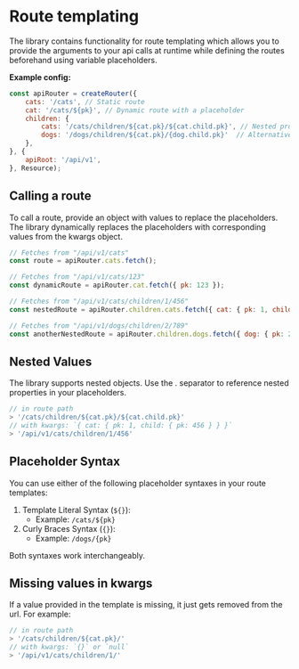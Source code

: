 # Route templating

The library contains functionality for route templating which allows you to provide
the arguments to your api calls at runtime while defining the routes beforehand using
variable placeholders.

**Example config:**


```js
const apiRouter = createRouter({
    cats: '/cats', // Static route
    cat: '/cats/${pk}', // Dynamic route with a placeholder
    children: {
        cats: '/cats/children/${cat.pk}/${cat.child.pk}', // Nested property placeholder
        dogs: '/dogs/children/${cat.pk}/{dog.child.pk}'  // Alternative placeholder syntax
    },
}, {
    apiRoot: '/api/v1',
}, Resource);
```

## Calling a route

To call a route, provide an object with values to replace the placeholders. The library dynamically replaces the placeholders with corresponding values from the kwargs object.

```js
// Fetches from "/api/v1/cats"
const route = apiRouter.cats.fetch();

// Fetches from "/api/v1/cats/123"
const dynamicRoute = apiRouter.cat.fetch({ pk: 123 }); 

// Fetches from "/api/v1/cats/children/1/456"
const nestedRoute = apiRouter.children.cats.fetch({ cat: { pk: 1, child: { pk: 456 } } });

// Fetches from "/api/v1/dogs/children/2/789"
const anotherNestedRoute = apiRouter.children.dogs.fetch({ dog: { pk: 2, child: { pk: 789 } } });
```

## Nested Values

The library supports nested objects. Use the . separator to reference nested properties in your placeholders.

```js
// in route path
> '/cats/children/${cat.pk}/${cat.child.pk}'
// with kwargs: `{ cat: { pk: 1, child: { pk: 456 } } }`
> '/api/v1/cats/children/1/456'
```

## Placeholder Syntax

You can use either of the following placeholder syntaxes in your route templates:

1. Template Literal Syntax (`${}`):
   - Example: `/cats/${pk}`
2. Curly Braces Syntax (`{}`):
   - Example: `/dogs/{pk}`

Both syntaxes work interchangeably.

## Missing values in kwargs

If a value provided in the template is missing, it just gets removed from the url. For example:


```js
// in route path
> '/cats/children/${cat.pk}/'
// with kwargs: `{}` or `null`
> '/api/v1/cats/children/1/'
```
